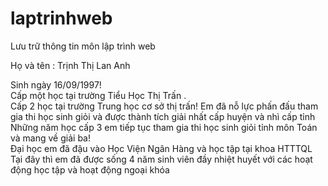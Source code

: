 # laptrinhweb
Lưu trữ thông tin môn lập trình web
<HTML>
<HEAD>
   <TITLE>  TIỂU SỬ BẢN THÂN  </TITLE>
</HEAD>
<BODY>
    Họ và tên : Trịnh Thị Lan Anh
    <P>
    Sinh ngày 16/09/1997!<BR>
    Cấp một  học tại trường Tiểu Học Thị Trấn .<BR>
    Cấp 2 học tại trường Trung học cơ sở thị trấn! Em đã nỗ lực phấn đấu tham gia thi học sinh giỏi  và được thành tích giải nhất cấp huyện và nhì cấp tỉnh <BR>
    Những năm học cấp 3 em tiếp tục tham gia thi học sinh giỏi tỉnh môn  Toán và mang về giải ba!<BR>
    Đại học em đã đậu vào Học Viện Ngân Hàng và học tập tại khoa HTTTQL<BR>
    Tại đây thì em đã được sống 4 năm sinh viên đầy nhiệt huyết với các hoạt động học tập và hoạt động ngoại khóa<BR>
   <BR>
    </P>
</BODY>
</HTML>
